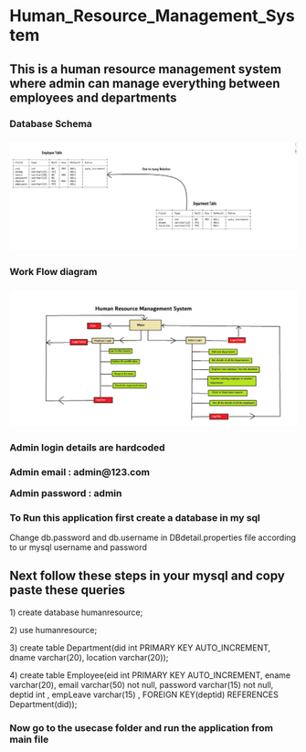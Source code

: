 <h1>Human_Resource_Management_System</h1>
<h2>This is a human resource management system where admin can manage everything between employees and departments</h3>

<h3>Database Schema<h3/>
<img src = "Presentation_Image/Screenshot (35).png">


<h3>Work Flow diagram <h3/>
<img src = "Presentation_Image/Presentation_Img.png">

<h3>Admin login details are hardcoded <h3/>
<p>Admin email : admin@123.com</p>
<p>Admin password : admin</p>

<h3> To Run this application first create a database in my sql</h3>
<p>Change db.password and db.username in DBdetail.properties file according to ur mysql username and password </p>

<h2>Next follow these steps in your mysql and copy paste these queries</h2>
<p>1) create database humanresource;</p>
<p>2) use humanresource;</p>
<p>3) create table Department(did int PRIMARY KEY AUTO_INCREMENT, dname varchar(20), location varchar(20));</p>
<p>4) create table Employee(eid int PRIMARY KEY AUTO_INCREMENT, ename varchar(20), email varchar(50) not null, password varchar(15) not null, deptid int , empLeave varchar(15) , FOREIGN KEY(deptid) REFERENCES Department(did));</p>

<h3>Now go to the usecase folder and run the application from main file </h3>


